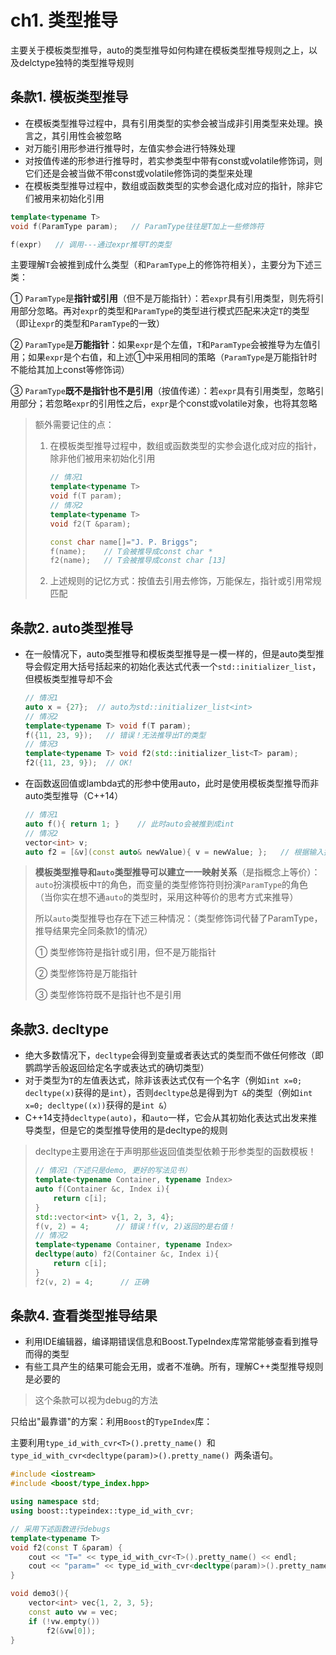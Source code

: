 # ch1. 类型推导

主要关于模板类型推导，auto的类型推导如何构建在模板类型推导规则之上，以及delctype独特的类型推导规则

## 条款1. 模板类型推导

- 在模板类型推导过程中，具有引用类型的实参会被当成非引用类型来处理。换言之，其引用性会被忽略
- 对万能引用形参进行推导时，左值实参会进行特殊处理
- 对按值传递的形参进行推导时，若实参类型中带有const或volatile修饰词，则它们还是会被当做不带const或volatile修饰词的类型来处理
- 在模板类型推导过程中，数组或函数类型的实参会退化成对应的指针，除非它们被用来初始化引用

```cpp
template<typename T>
void f(ParamType param);   // ParamType往往是T加上一些修饰符

f(expr)   // 调用---通过expr推导T的类型
```

主要理解`T`会被推到成什么类型（和`ParamType`上的修饰符相关），主要分为下述三类：

① `ParamType`是**指针或引用**（但不是万能指针）：若`expr`具有引用类型，则先将引用部分忽略。再对`expr`的类型和`ParamType`的类型进行模式匹配来决定`T`的类型（即让`expr`的类型和`ParamType`的一致）

② `ParamType`是**万能指针**：如果`expr`是个左值，`T`和`ParamType`会被推导为左值引用；如果`expr`是个右值，和上述①中采用相同的策略（`ParamType`是万能指针时不能给其加上const等修饰词）

③ `ParamType`**既不是指针也不是引用**（按值传递）：若`expr`具有引用类型，忽略引用部分；若忽略`expr`的引用性之后，`expr`是个const或volatile对象，也将其忽略

> 额外需要记住的点：
>
> 1. 在模板类型推导过程中，数组或函数类型的实参会退化成对应的指针，除非他们被用来初始化引用
>
>    ```cpp
>    // 情况1
>    template<typename T>
>    void f(T param);
>    // 情况2
>    template<typename T>
>    void f2(T &param);
>
>    const char name[]="J. P. Briggs";
>    f(name);    // T会被推导成const char *
>    f2(name);   // T会被推导成const char [13]
>    ```
>
> 2. 上述规则的记忆方式：按值去引用去修饰，万能保左，指针或引用常规匹配

## 条款2. auto类型推导

- 在一般情况下，auto类型推导和模板类型推导是一模一样的，但是auto类型推导会假定用大括号括起来的初始化表达式代表一个`std::initializer_list`，但模板类型推导却不会

  ```cpp
  // 情况1
  auto x = {27};  // auto为std::initializer_list<int>
  // 情况2
  template<typename T> void f(T param);
  f({11, 23, 9});   // 错误！无法推导出T的类型
  // 情况3
  template<typename T> void f2(std::initializer_list<T> param);
  f2({11, 23, 9});  // OK!
  ```

- 在函数返回值或lambda式的形参中使用auto，此时是使用模板类型推导而非auto类型推导（C++14）

  ```cpp
  // 情况1
  auto f(){ return 1; }    // 此时auto会被推到成int
  // 情况2
  vector<int> v;
  auto f2 = [&v](const auto& newValue){ v = newValue; };   // 根据输入推导auto
  ```

> **模板类型推导和`auto`类型推导可以建立一一映射关系**（是指概念上等价）：`auto`扮演模板中`T`的角色，而变量的类型修饰符则扮演`ParamType`的角色（当你实在想不通`auto`的类型时，采用这种等价的思考方式来推导）
>
> 所以`auto`类型推导也存在下述三种情况：（类型修饰词代替了ParamType，推导结果完全同条款1的情况）
>
> ① 类型修饰符是指针或引用，但不是万能指针
>
> ② 类型修饰符是万能指针
>
> ③ 类型修饰符既不是指针也不是引用

## 条款3. decltype

- 绝大多数情况下，`decltype`会得到变量或者表达式的类型而不做任何修改（即鹦鹉学舌般返回给定名字或表达式的确切类型）
- 对于类型为`T`的左值表达式，除非该表达式仅有一个名字（例如`int x=0; decltype(x)`获得的是`int`），否则`decltype`总是得到为`T &`的类型（例如`int x=0; decltype((x))`获得的是`int &`）
- C++14支持`decltype(auto)`，和`auto`一样，它会从其初始化表达式出发来推导类型，但是它的类型推导使用的是decltype的规则

> decltype主要用途在于声明那些返回值类型依赖于形参类型的函数模板！
>
> ```cpp
> // 情况1（下述只是demo, 更好的写法见书）
> template<typename Container, typename Index>
> auto f(Container &c, Index i){
>     return c[i];
> }
> std::vector<int> v{1, 2, 3, 4};
> f(v, 2) = 4;      // 错误！f(v, 2)返回的是右值！
> // 情况2
> template<typename Container, typename Index>
> decltype(auto) f2(Container &c, Index i){
>     return c[i];
> }
> f2(v, 2) = 4;      // 正确
> ```

## 条款4. 查看类型推导结果

- 利用IDE编辑器，编译期错误信息和Boost.TypeIndex库常常能够查看到推导而得的类型
- 有些工具产生的结果可能会无用，或者不准确。所有，理解C++类型推导规则是必要的

> 这个条款可以视为debug的方法

只给出"最靠谱"的方案：利用`Boost`的`TypeIndex`库：

主要利用`type_id_with_cvr<T>().pretty_name() `和`type_id_with_cvr<decltype(param)>().pretty_name() `两条语句。

```cpp
#include <iostream>
#include <boost/type_index.hpp>

using namespace std;
using boost::typeindex::type_id_with_cvr;

// 采用下述函数进行debugs
template<typename T>
void f2(const T &param) {
    cout << "T=" << type_id_with_cvr<T>().pretty_name() << endl;
    cout << "param=" << type_id_with_cvr<decltype(param)>().pretty_name() << endl;
}

void demo3(){
    vector<int> vec{1, 2, 3, 5};
    const auto vw = vec;
    if (!vw.empty())
        f2(&vw[0]);
}
```

